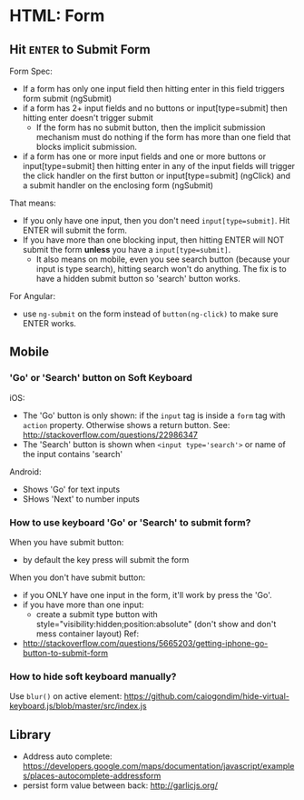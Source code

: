 # HTML: Form

## Hit `ENTER` to Submit Form
Form Spec:
- If a form has only one input field then hitting enter in this field triggers form submit (ngSubmit)
- if a form has 2+ input fields and no buttons or input[type=submit] then hitting enter doesn't trigger submit
  - If the form has no submit button, then the implicit submission mechanism must do nothing if the form has more than one field that blocks implicit submission.
- if a form has one or more input fields and one or more buttons or input[type=submit] then hitting enter in any of the input fields will trigger the click handler on the first button or input[type=submit] (ngClick) and a submit handler on the enclosing form (ngSubmit)

That means:
- If you only have one input, then you don't need `input[type=submit]`. Hit ENTER will submit the form.
- If you have more than one blocking input, then hitting ENTER will NOT submit the form **unless** you have a `input[type=submit]`.
  - It also means on mobile, even you see search button (because your input is type search), hitting search won't do anything. The fix is to have a hidden submit button so 'search' button works.

For Angular:
- use `ng-submit` on the form instead of `button(ng-click)` to make sure ENTER works.


## Mobile

### 'Go' or 'Search' button on Soft Keyboard
iOS:
- The 'Go' button is only shown: if the `input` tag is inside a `form` tag with `action` property. Otherwise shows a return button. See: http://stackoverflow.com/questions/22986347
- The 'Search' button is shown when `<input type='search'>` or name of the input contains 'search'

Android: 
- Shows 'Go' for text inputs
- SHows 'Next' to number inputs

### How to use keyboard 'Go' or 'Search' to submit form?
When you have submit button:
- by default the key press will submit the form

When you don't have submit button:
- if you ONLY have one input in the form, it'll work by press the 'Go'.
- if you have more than one input:
  - create a submit type button with style="visibility:hidden;position:absolute" (don't show and don't mess container layout)
Ref:
- http://stackoverflow.com/questions/5665203/getting-iphone-go-button-to-submit-form



### How to hide soft keyboard manually?
Use `blur()` on active element: https://github.com/caiogondim/hide-virtual-keyboard.js/blob/master/src/index.js 


## Library
- Address auto complete: https://developers.google.com/maps/documentation/javascript/examples/places-autocomplete-addressform
- persist form value between back: http://garlicjs.org/
